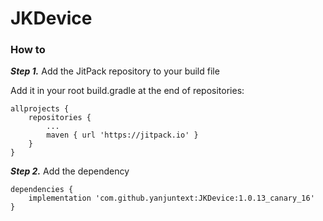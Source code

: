 # JKDevice

### How to

***Step 1.*** Add the JitPack repository to your build file

Add it in your root build.gradle at the end of repositories:
```
allprojects {
	repositories {
		...
		maven { url 'https://jitpack.io' }
	}
}
```
***Step 2.*** Add the dependency
```
dependencies {
    implementation 'com.github.yanjuntext:JKDevice:1.0.13_canary_16'
}
```
